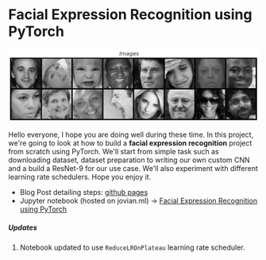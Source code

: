 # Facial Expression Recognition using PyTorch

![Cover image](un-transform.png)

Hello everyone, I hope you are doing well during these time. In this project, we're going to look at how to build a **facial expression recognition** project from scratch using PyTorch. We'll start from simple task such as downloading dataset, dataset preparation to writing our own custom CNN and a build a ResNet-9 for our use case. We'll also experiment with different learning rate schedulers. Hope you enjoy it.

- Blog Post detailing steps: [github pages](https://veb-101.github.io/Facial-Expression-Recognition/)
- Jupyter notebook (hosted on jovian.ml) -> [Facial Expression Recognition using PyTorch](https://jovian.ml/vaibhav-singh-3001/facial-expression-recognition)

##### Updates

1. Notebook updated to use `ReduceLROnPlateau` learning rate scheduler.
